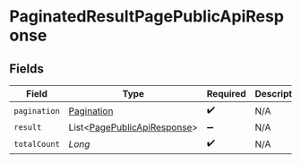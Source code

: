 # PaginatedResultPagePublicApiResponse


## Fields

| Field                                                                       | Type                                                                        | Required                                                                    | Description                                                                 |
| --------------------------------------------------------------------------- | --------------------------------------------------------------------------- | --------------------------------------------------------------------------- | --------------------------------------------------------------------------- |
| `pagination`                                                                | [Pagination](../../models/shared/Pagination.md)                             | :heavy_check_mark:                                                          | N/A                                                                         |
| `result`                                                                    | List<[PagePublicApiResponse](../../models/shared/PagePublicApiResponse.md)> | :heavy_minus_sign:                                                          | N/A                                                                         |
| `totalCount`                                                                | *Long*                                                                      | :heavy_check_mark:                                                          | N/A                                                                         |